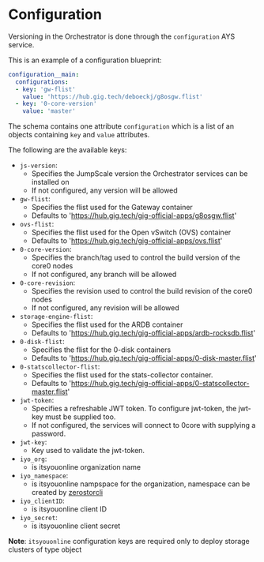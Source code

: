 # Configuration

Versioning in the Orchestrator is done through the `configuration` AYS service.

This is an example of a configuration blueprint:

```yaml
configuration__main:
  configurations:
  - key: 'gw-flist'
    value: 'https://hub.gig.tech/deboeckj/g8osgw.flist'
  - key: '0-core-version'
    value: 'master'
```

The schema contains one attribute `configuration` which is a list of an objects containing `key` and `value` attributes.

The following are the available keys:

* `js-version`:
  - Specifies the JumpScale version the Orchestrator services can be installed on
  - If not configured, any version will be allowed
* `gw-flist`:
  - Specifies the flist used for the Gateway container
  - Defaults to 'https://hub.gig.tech/gig-official-apps/g8osgw.flist'
* `ovs-flist`:
  - Specifies the flist used for the Open vSwitch (OVS) container
  - Defaults to 'https://hub.gig.tech/gig-official-apps/ovs.flist'
* `0-core-version`:
  - Specifies the branch/tag used to control the build version of the core0 nodes
  - If not configured, any branch will be allowed
* `0-core-revision`:
  - Specifies the revision used to control the build revision of the core0 nodes
  - If not configured, any revision will be allowed
* `storage-engine-flist`:
  - Specifies the flist used for the ARDB container
  - Defaults to 'https://hub.gig.tech/gig-official-apps/ardb-rocksdb.flist'
* `0-disk-flist`:
  - Specifies the flist for the 0-disk containers
  - Defaults to 'https://hub.gig.tech/gig-official-apps/0-disk-master.flist'
* `0-statscollector-flist`:
  - Specifies the flist used for the stats-collector container.
  - Defaults to 'https://hub.gig.tech/gig-official-apps/0-statscollector-master.flist'
* `jwt-token`:
  - Specifies a refreshable JWT token. To configure jwt-token, the jwt-key must be supplied too.
  - If not configured, the services will connect to 0core with supplying a password.
* `jwt-key`:
  - Key used to validate the jwt-token.
* `iyo_org`:
  - is itsyouonline organization name
* `iyo_namespace`:
  - is itsyouonline nampspace for the organization, namespace can be created by [zerostorcli](https://github.com/zero-os/0-stor/tree/master/client/cmd/zerostorcli)
* `iyo_clientID`:
  - is itsyouonline client ID
* `iyo_secret`:
  - is itsyouonline client secret

**Note**: `itsyouonline` configuration keys are required only to deploy storage clusters of type object